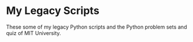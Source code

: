 # My Legacy Scripts
These some of my legacy Python scripts and the Python problem sets and quiz of MIT University.
